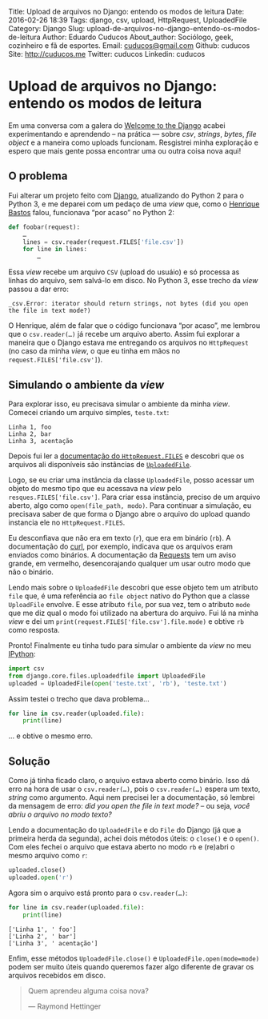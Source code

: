 Title: Upload de arquivos no Django: entendo os modos de leitura
Date: 2016-02-26 18:39
Tags: django, csv, upload, HttpRequest, UploadedFile
Category: Django
Slug: upload-de-arquivos-no-django-entendo-os-modos-de-leitura
Author: Eduardo Cuducos
About_author: Sociólogo, geek, cozinheiro e fã de esportes.
Email:  cuducos@gmail.com
Github: cuducos
Site: http://cuducos.me
Twitter: cuducos
Linkedin: cuducos

# Upload de arquivos no Django: entendo os modos de leitura

Em uma conversa com a galera do [Welcome to the Django](http://welcometothedjango.com.br) acabei experimentando e aprendendo – na prática — sobre _csv_, _strings_, _bytes_, _file object_ e a maneira como uploads funcionam. Resgistrei minha exploração e espero que mais gente possa encontrar uma ou outra coisa nova aqui!

## O problema

Fui alterar um projeto feito com [Django](http://djangoproject.com), atualizando do Python 2 para o Python 3, e me deparei com um pedaço de uma _view_ que, como o [Henrique Bastos](http://henriquebastos.net) falou, funcionava “por acaso” no Python 2:


```python
def foobar(request):
    …    
    lines = csv.reader(request.FILES['file.csv'])
    for line in lines:
        …
```

Essa _view_ recebe um arquivo `CSV` (upload do usuáio) e só processa as linhas do arquivo, sem salvá-lo em disco. No Python 3, esse trecho da _view_ passou a dar erro:

```
_csv.Error: iterator should return strings, not bytes (did you open the file in text mode?)
```

O Henrique, além de falar que o código funcionava “por acaso”, me lembrou que o `csv.reader(…)` já recebe um arquivo aberto. Assim fui explorar a maneira que o Django estava me entregando os arquivos no `HttpRequest` (no caso da minha _view_, o que eu tinha em mãos no `request.FILES['file.csv']`).

## Simulando o ambiente da _view_

Para explorar isso, eu precisava simular o ambiente da minha _view_. Comecei criando um arquivo simples, `teste.txt`:

```
Linha 1, foo
Linha 2, bar
Linha 3, acentação
```

Depois fui ler a [documentação do `HttpRequest.FILES`](https://docs.djangoproject.com/en/1.9/ref/request-response/#django.http.HttpRequest.FILES) e descobri que os arquivos ali disponíveis são instâncias de [`UploadedFile`](https://docs.djangoproject.com/en/1.9/ref/files/uploads/#django.core.files.uploadedfile.UploadedFile).

Logo, se eu criar uma instância da classe `UploadedFile`, posso acessar um objeto do mesmo tipo que eu acessava na _view_ pelo `resques.FILES['file.csv']`. Para criar essa instância, preciso de um arquivo aberto, algo como `open(file_path, modo)`. Para continuar a simulação, eu precisava saber de que forma o Django abre o arquivo do upload quando instancia ele no `HttpRequest.FILES`.

Eu desconfiava que não era em texto (`r`), que era em binário (`rb`). A documentação do [curl](https://curl.haxx.se/docs/manpage.html#-F), por exemplo, indicava que os arquivos eram enviados como binários. A documentação da [Requests](http://docs.python-requests.org/en/master/user/advanced/#streaming-uploads) tem um aviso grande, em vermelho, desencorajando qualquer um usar outro modo que não o binário.

Lendo mais sobre o `UploadedFile` descobri que esse objeto tem um atributo `file` que, é uma referência ao `file object` nativo do Python que a classe `UploadFile` envolve. E esse atributo `file`, por sua vez, tem o atributo `mode` que me diz qual o modo foi utilizado na abertura do arquivo. Fui lá na minha _view_ e dei um `print(request.FILES['file.csv'].file.mode)` e obtive `rb` como resposta.

Pronto! Finalmente eu tinha tudo para simular o ambiente da _view_ no meu [IPython](http://ipython.org):


```python
import csv
from django.core.files.uploadedfile import UploadedFile
uploaded = UploadedFile(open('teste.txt', 'rb'), 'teste.txt')
```

Assim testei o trecho que dava problema…


```python
for line in csv.reader(uploaded.file):
    print(line)
```

… e obtive o mesmo erro.

## Solução

Como já tinha ficado claro, o arquivo estava aberto como binário. Isso dá erro na hora de usar o `csv.reader(…)`, pois o `csv.reader(…)` espera um texto, _string_ como argumento. Aqui nem precisei ler a documentação, só lembrei da mensagem de erro: _did you open the file in text mode?_ – ou seja, _você abriu o arquivo no modo texto?_

Lendo a documentação do `UploadedFile` e do `File` do Django (já que a primeira herda da segunda), achei dois métodos úteis: o `close()` e o `open()`. Com eles fechei o arquivo que estava aberto no modo `rb` e (re)abri o mesmo arquivo como `r`:


```python
uploaded.close()
uploaded.open('r')
```

Agora sim o arquivo está pronto para o `csv.reader(…)`:


```python
for line in csv.reader(uploaded.file):
    print(line)
```

    ['Linha 1', ' foo']
    ['Linha 2', ' bar']
    ['Linha 3', ' acentação']


Enfim, esse métodos `UploadedFile.close()` e `UploadedFile.open(mode=mode)` podem ser muito úteis quando queremos fazer algo diferente de gravar os arquivos recebidos em disco.

> Quem aprendeu alguma coisa nova?
>
> — Raymond Hettinger
